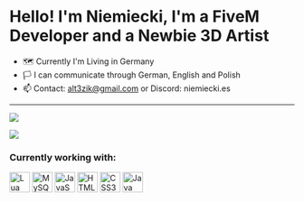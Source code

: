Hello! I'm Niemiecki, I'm a FiveM Developer and a Newbie 3D Artist
====================================================================================================================================

* 🗺️ Currently I'm Living in Germany
* 🏳️ I can communicate through German, English and Polish
* 📫 Contact: [alt3zik@gmail.com](mailto:alt3zik@gmail.com) or Discord: niemiecki.es
-----------------------------------------------------------------

<p align = 'left'>
  <img
    src="https://github-readme-stats.vercel.app/api/top-langs/?username=niemieckies&layout=compact&theme=github_dark&hide_border=true"
  />
</p>

<p align = 'left'>
<img
  src="https://github-profile-trophy.vercel.app/?username=niemieckies"/>
</p>

### Currently working with:

<p align="left">
<a href="https://www.lua.org/docs.html" target="_blank" rel="noreferrer"><img src="https://upload.wikimedia.org/wikipedia/commons/thumb/c/cf/Lua-Logo.svg/1200px-Lua-Logo.svg.png" width="36" height="36" alt="Lua" /></a>
<a href="https://www.mysql.com/" target="_blank" rel="noreferrer"><img src="https://raw.githubusercontent.com/danielcranney/readme-generator/main/public/icons/skills/mysql-colored.svg" width="36" height="36" alt="MySQL" /></a>
<a href="https://developer.mozilla.org/en-US/docs/Web/JavaScript" target="_blank" rel="noreferrer"><img src="https://raw.githubusercontent.com/danielcranney/readme-generator/main/public/icons/skills/javascript-colored.svg" width="36" height="36" alt="JavaScript" /></a>
<a href="https://developer.mozilla.org/en-US/docs/Glossary/HTML5" target="_blank" rel="noreferrer"><img src="https://raw.githubusercontent.com/danielcranney/readme-generator/main/public/icons/skills/html5-colored.svg" width="36" height="36" alt="HTML5" /></a>
<a href="https://www.w3.org/TR/CSS/#css" target="_blank" rel="noreferrer"><img src="https://raw.githubusercontent.com/danielcranney/readme-generator/main/public/icons/skills/css3-colored.svg" width="36" height="36" alt="CSS3" /></a>
  <a href="https://www.java.com/en/" target="_blank" rel="noreferrer"><img src="https://raw.githubusercontent.com/danielcranney/readme-generator/main/public/icons/skills/java-colored.svg" width="36" height="36" alt="Java" /></a>
</p>
